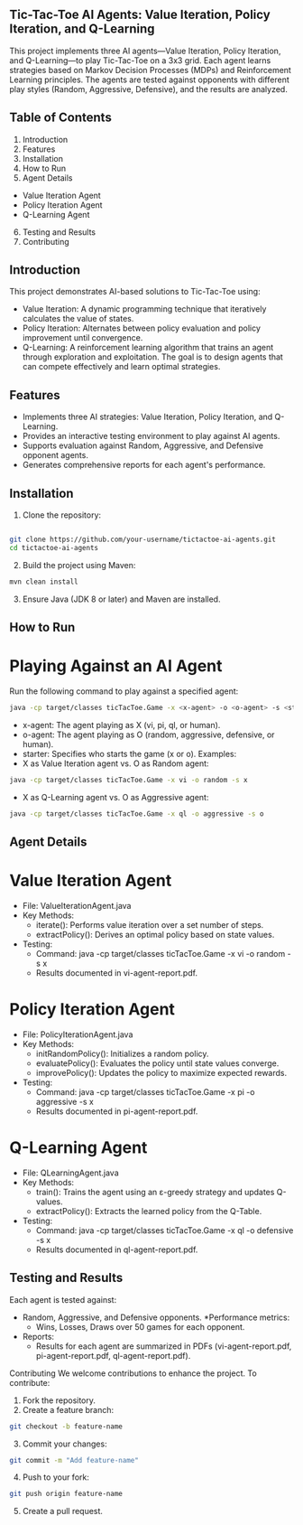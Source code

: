 ## Tic-Tac-Toe AI Agents: Value Iteration, Policy Iteration, and Q-Learning
This project implements three AI agents—Value Iteration, Policy Iteration, and Q-Learning—to play Tic-Tac-Toe on a 3x3 grid. Each agent learns strategies based on Markov Decision Processes (MDPs) and Reinforcement Learning principles. The agents are tested against opponents with different play styles (Random, Aggressive, Defensive), and the results are analyzed.

## Table of Contents
1. Introduction
2. Features
3. Installation
4. How to Run
5. Agent Details
* Value Iteration Agent
* Policy Iteration Agent
* Q-Learning Agent
6. Testing and Results
7. Contributing

## Introduction
This project demonstrates AI-based solutions to Tic-Tac-Toe using:

* Value Iteration: A dynamic programming technique that iteratively calculates the value of states.
* Policy Iteration: Alternates between policy evaluation and policy improvement until convergence.
* Q-Learning: A reinforcement learning algorithm that trains an agent through exploration and exploitation.
The goal is to design agents that can compete effectively and learn optimal strategies.

## Features
* Implements three AI strategies: Value Iteration, Policy Iteration, and Q-Learning.
* Provides an interactive testing environment to play against AI agents.
* Supports evaluation against Random, Aggressive, and Defensive opponent agents.
* Generates comprehensive reports for each agent's performance.

## Installation
1. Clone the repository:

```bash

git clone https://github.com/your-username/tictactoe-ai-agents.git
cd tictactoe-ai-agents
```
2. Build the project using Maven:

```bash
mvn clean install
```
3. Ensure Java (JDK 8 or later) and Maven are installed.

## How to Run
# Playing Against an AI Agent
Run the following command to play against a specified agent:

```bash
java -cp target/classes ticTacToe.Game -x <x-agent> -o <o-agent> -s <starter>
```
* x-agent: The agent playing as X (vi, pi, ql, or human).
* o-agent: The agent playing as O (random, aggressive, defensive, or human).
* starter: Specifies who starts the game (x or o).
Examples:
* X as Value Iteration agent vs. O as Random agent:
```bash
java -cp target/classes ticTacToe.Game -x vi -o random -s x
```
* X as Q-Learning agent vs. O as Aggressive agent:
```bash
java -cp target/classes ticTacToe.Game -x ql -o aggressive -s o
```
## Agent Details
# Value Iteration Agent
* File: ValueIterationAgent.java
* Key Methods:
  * iterate(): Performs value iteration over a set number of steps.
  * extractPolicy(): Derives an optimal policy based on state values.
* Testing:
  * Command: java -cp target/classes ticTacToe.Game -x vi -o random -s x
  * Results documented in vi-agent-report.pdf.
# Policy Iteration Agent
* File: PolicyIterationAgent.java
* Key Methods:
  * initRandomPolicy(): Initializes a random policy.
  * evaluatePolicy(): Evaluates the policy until state values converge.
  * improvePolicy(): Updates the policy to maximize expected rewards.
* Testing:
  * Command: java -cp target/classes ticTacToe.Game -x pi -o aggressive -s x
  * Results documented in pi-agent-report.pdf.
# Q-Learning Agent
* File: QLearningAgent.java
* Key Methods:
  * train(): Trains the agent using an ε-greedy strategy and updates Q-values.
  * extractPolicy(): Extracts the learned policy from the Q-Table.
* Testing:
  * Command: java -cp target/classes ticTacToe.Game -x ql -o defensive -s x
  * Results documented in ql-agent-report.pdf.
  
## Testing and Results
Each agent is tested against:

* Random, Aggressive, and Defensive opponents.
*Performance metrics:
  * Wins, Losses, Draws over 50 games for each opponent.
* Reports:
  * Results for each agent are summarized in PDFs (vi-agent-report.pdf, pi-agent-report.pdf, ql-agent-report.pdf).

Contributing
We welcome contributions to enhance the project. To contribute:

1. Fork the repository.
2. Create a feature branch:
```bash
git checkout -b feature-name
```
3. Commit your changes:
```bash
git commit -m "Add feature-name"
```
4. Push to your fork:
```bash
git push origin feature-name
```
5. Create a pull request.
